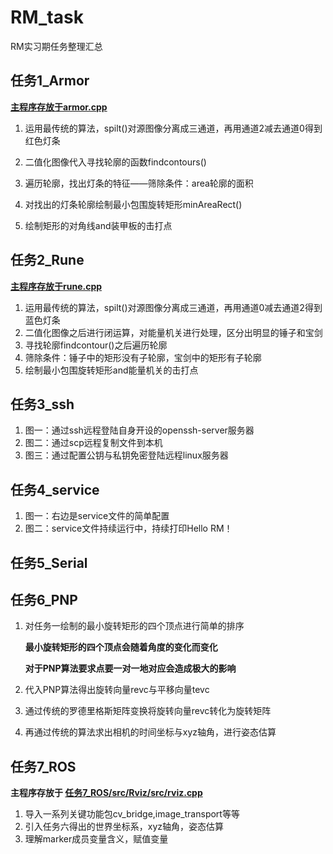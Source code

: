 # RM_task

RM实习期任务整理汇总

## 任务1_Armor

**<u>主程序存放于armor.cpp</u>**

1. 运用最传统的算法，spilt()对源图像分离成三通道，再用通道2减去通道0得到红色灯条

2. 二值化图像代入寻找轮廓的函数findcontours()
3. 遍历轮廓，找出灯条的特征——筛除条件：area轮廓的面积
4. 对找出的灯条轮廓绘制最小包围旋转矩形minAreaRect()
5. 绘制矩形的对角线and装甲板的击打点

## 任务2_Rune

**<u>主程序存放于rune.cpp</u>**

1. 运用最传统的算法，spilt()对源图像分离成三通道，再用通道0减去通道2得到蓝色灯条
2. 二值化图像之后进行闭运算，对能量机关进行处理，区分出明显的锤子和宝剑
3. 寻找轮廓findcontour()之后遍历轮廓
4. 筛除条件：锤子中的矩形没有子轮廓，宝剑中的矩形有子轮廓
5. 绘制最小包围旋转矩形and能量机关的击打点

## 任务3_ssh

1. 图一：通过ssh远程登陆自身开设的openssh-server服务器
2. 图二：通过scp远程复制文件到本机
3. 图三：通过配置公钥与私钥免密登陆远程linux服务器

## 任务4_service

1. 图一：右边是service文件的简单配置
2. 图二：service文件持续运行中，持续打印Hello RM！

## 任务5_Serial

## 任务6_PNP

1. 对任务一绘制的最小旋转矩形的四个顶点进行简单的排序

   **最小旋转矩形的四个顶点会随着角度的变化而变化**

   **对于PNP算法要求点要一对一地对应会造成极大的影响**

2. 代入PNP算法得出旋转向量revc与平移向量tevc

3. 通过传统的罗德里格斯矩阵变换将旋转向量revc转化为旋转矩阵

4. 再通过传统的算法求出相机的时间坐标与xyz轴角，进行姿态估算

## 任务7_ROS

**主程序存放于	<u>任务7_ROS/src/Rviz/src/rviz.cpp</u>**

1. 导入一系列关键功能包cv_bridge,image_transport等等
2. 引入任务六得出的世界坐标系，xyz轴角，姿态估算
3. 理解marker成员变量含义，赋值变量
